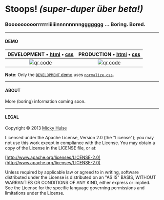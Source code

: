 # Stoops! *(super-duper über beta!)*

### Booooooooorrrrrriiiiiinnnnnnnnggggggg ... Boring. Bored.

---

#### DEMO

DEVELOPMENT &bull; [html](https://raw.github.com/mhulse/stoops/gh-pages/source/demo/index.html) &bull; [css](https://raw.github.com/mhulse/stoops/gh-pages/source/demo/stoops.css) | PRODUCTION &bull; [html](https://raw.github.com/mhulse/stoops/gh-pages/demo/index.min.html) &bull; [css](https://raw.github.com/mhulse/stoops/gh-pages/demo/stoops.min.css)
:-: | :-:
[![qr code](http://chart.apis.google.com/chart?cht=qr&chl=http://mhulse.github.io/stoops/source/stoops/&chs=240x240)](http://mhulse.github.io/stoops/source/stoops/) | [![qr code](http://chart.apis.google.com/chart?cht=qr&chl=http://mhulse.github.io/stoops/stoops/&chs=240x240)](http://mhulse.github.io/stoops/stoops/)

**Note:** Only the [`DEVELOPMENT` demo](http://mhulse.github.io/stoops/source/stoops/) uses [`normalize.css`](http://necolas.github.io/normalize.css/).

---

#### ABOUT

More (boring) information coming soon.

---

#### LEGAL

Copyright &copy; 2013 [Micky Hulse](http://mhulse.com)

Licensed under the Apache License, Version 2.0 (the "License"); you may not use this work except in compliance with the License. You may obtain a copy of the License in the LICENSE file, or at:

[http://www.apache.org/licenses/LICENSE-2.0](http://www.apache.org/licenses/LICENSE-2.0)

Unless required by applicable law or agreed to in writing, software distributed under the License is distributed on an "AS IS" BASIS, WITHOUT WARRANTIES OR CONDITIONS OF ANY KIND, either express or implied. See the License for the specific language governing permissions and limitations under the License.
